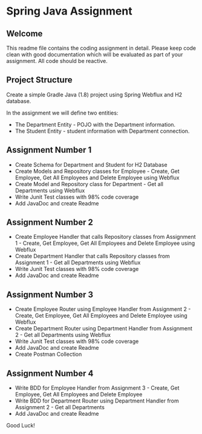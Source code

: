 # Spring Java Assignment #

## Welcome ##
This readme file contains the coding assignment in detail. 
Please keep code clean with good documentation which will be evaluated as part of your assignment.
All code should be reactive.

## Project Structure ##
Create a simple Gradle Java (1.8) project using Spring Webflux and H2 database.

In the assignment we will define two entities:

* The Department Entity - POJO with the Department information.
* The Student Entity - student information with Department connection.

## Assignment Number 1 ##

* Create Schema for Department and Student for H2 Database
* Create Models and Repository classes for Employee - Create, Get Employee, Get All Employees and Delete Employee using Webflux
* Create Model and Repository class for Department - Get all Departments using Webflux 
* Write Junit Test classes with 98% code coverage
* Add JavaDoc and create Readme

## Assignment Number 2 ##

* Create Employee Handler that calls Repository classes from Assignment 1 - Create, Get Employee, Get All Employees and Delete Employee using Webflux
* Create Department Handler that calls Repository classes from Assignment 1 - Get all Departments using Webflux
* Write Junit Test classes with 98% code coverage
* Add JavaDoc and create Readme

## Assignment Number 3 ##

* Create Employee Router using Employee Handler from Assignment 2 - Create, Get Employee, Get All Employees and Delete Employee using Webflux
* Create Department Router using Department Handler from Assignment 2 - Get all Departments using Webflux
* Write Junit Test classes with 98% code coverage
* Add JavaDoc and create Readme
* Create Postman Collection

## Assignment Number 4 ##

* Write BDD for Employee Handler from Assignment 3 - Create, Get Employee, Get All Employees and Delete Employee 
* Write BDD for Department Router using Department Handler from Assignment 2 - Get all Departments
* Add JavaDoc and create Readme

Good Luck!
